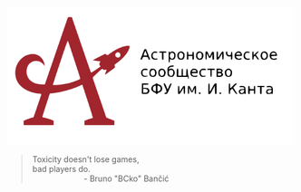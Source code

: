 <p align="center"><a href="https://astromodel.ru"><img alt="Astromodel" src="./configurator/static/images/logo.svg"></a></p>

> &nbsp;Toxicity doesn't lose games, <br>
> &nbsp;bad players do. <br>
> &nbsp;&nbsp;&nbsp;&nbsp;&nbsp;&nbsp;&nbsp;&nbsp;&nbsp;&nbsp;&nbsp;&nbsp;&nbsp;&nbsp;&nbsp;&nbsp;&nbsp;&nbsp;&nbsp;&nbsp;&nbsp;&nbsp;&nbsp;&nbsp;\- Bruno "BCko" Bančić
